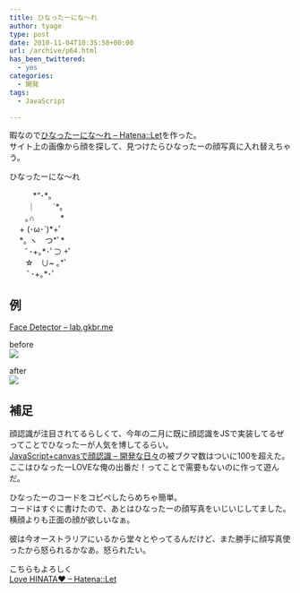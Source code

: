 ```yaml
---
title: ひなったーにな～れ
author: tyage
type: post
date: 2010-11-04T10:35:58+00:00
url: /archive/p64.html
has_been_twittered:
  - yes
categories:
  - 開発
tags:
  - JavaScript

---
```

<p>暇なので<a href="http://let.hatelabo.jp/tyage/let/gYC-x4Lj3tznOw">ひなったーにな～れ &#8211; Hatena::Let</a>を作った。<br />
サイト上の画像から顔を探して、見つけたらひなったーの顔写真に入れ替えちゃう。</p>
<p>ひなったーにな～れ</p>
<p>　　　*&#8220;･*。<br />
　　 ｜　　 `*｡<br />
　　｡∩　　　 *<br />
　 + (･ω･`)*+ﾟ<br />
　 *｡ ヽ　つ*ﾟ*<br />
　　ﾞ･+｡*･ﾟ⊃ +ﾟ<br />
　　☆　∪~ ｡*ﾟ<br />
　　 ﾞ･+｡*･ﾟ</p>
<h2>例</h2>
<p><a href="http://lab.gkbr.me/facedetect/">Face Detector &#8211; lab.gkbr.me</a></p>
<p>before<br />
<img src="http://pckles.com/tyage/bf3c5f.png"></p>
<p>after<br />
<img src="http://pckles.com/tyage/3f8198.png"></p>
<h2>補足</h2>
<p>顔認識が注目されてるらしくて、今年の二月に既に顔認識をJSで実装してるぜってことでひなったーが人気を博してるらい。<br />
<a href="http://hinata.in/blog/20100227231617.html">JavaScript+canvasで顔認識 &#8211; 開発な日々</a>の被ブクマ数はついに100を超えた。<br />
ここはひなったーLOVEな俺の出番だ！ってことで需要もないのに作って遊んだ。</p>
<p>ひなったーのコードをコピペしたらめちゃ簡単。<br />
コードはすぐに書けたので、あとはひなったーの顔写真をいじいじしてました。<br />
横顔よりも正面の顔が欲しいなぁ。</p>
<p>彼は今オーストラリアにいるから堂々とやってるんだけど、また勝手に顔写真使ったから怒られるかなあ。怒られたい。</p>
<p>こちらもよろしく<br />
<a href="http://let.hatelabo.jp/tyage/let/gYC-xsb396GzHg">Love HINATA♥ &#8211; Hatena::Let</a></p>
